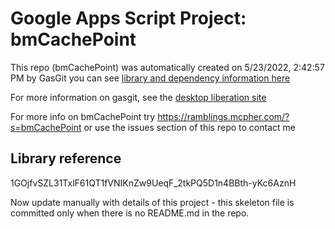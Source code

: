 # Google Apps Script Project: bmCachePoint
This repo (bmCachePoint) was automatically created on 5/23/2022, 2:42:57 PM by GasGit
you can see [library and dependency information here](dependencies.md)

For more information on gasgit, see the [desktop liberation site](https://ramblings.mcpher.com/drive-sdk-and-github/migrategasgit/ "desktop liberation")

For more info on bmCachePoint try https://ramblings.mcpher.com/?s=bmCachePoint or use the issues section of this repo to contact me
## Library reference
1GOjfvSZL31TxlF61QT1fVNIKnZw9UeqF_2tkPQ5D1n4BBth-yKc6AznH

Now update manually with details of this project - this skeleton file is committed only when there is no README.md in the repo.